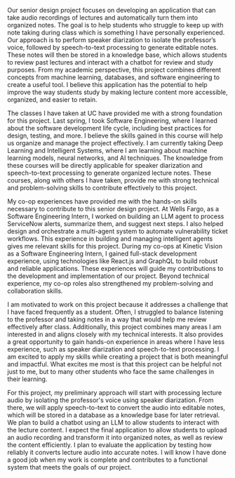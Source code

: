 Our senior design project focuses on developing an application that can take audio recordings of lectures and automatically turn them into organized notes. The goal is to help students who struggle to keep up with note taking during class which is something I have personally experienced. Our approach is to perform speaker diarization to isolate the professor’s voice, followed by speech-to-text processing to generate editable notes. These notes will then be stored in a knowledge base, which allows students to review past lectures and interact with a chatbot for review and study purposes. From my academic perspective, this project combines different concepts from machine learning, databases, and software engineering to create a useful tool. I believe this application has the potential to help improve the way students study by making lecture content more accessible, organized, and easier to retain.

The classes I have taken at UC have provided me with a strong foundation for this project. Last spring, I took Software Engineering, where I learned about the software development life cycle, including best practices for design, testing, and more. I believe the skills gained in this course will help us organize and manage the project effectively. I am currently taking Deep Learning and Intelligent Systems, where I am learning about machine learning models, neural networks, and AI techniques. The knowledge from these courses will be directly applicable for speaker diarization and speech-to-text processing to generate organized lecture notes. These courses, along with others I have taken, provide me with strong technical and problem-solving skills to contribute effectively to this project.

My co-op experiences have provided me with the hands-on skills necessary to contribute to this senior design project. At Wells Fargo, as a Software Engineering Intern, I worked on building an LLM agent to process ServiceNow alerts, summarize them, and suggest next steps. I also helped design and orchestrate a multi-agent system to automate vulnerability ticket workflows. This experience in building and managing intelligent agents gives me relevant skills for this project. During my co-ops at Kinetic Vision as a Software Engineering Intern, I gained full-stack development experience, using technologies like React.js and GraphQL to build robust and reliable applications. These experiences will guide my contributions to the development and implementation of our project. Beyond technical experience, my co-op roles also strengthened my problem-solving and collaboration skills.

I am motivated to work on this project because it addresses a challenge that I have faced frequently as a student. Often, I struggled to balance listening to the professor and taking notes in a way that would help me review effectively after class. Additionally, this project combines many areas I am interested in and aligns closely with my technical interests. It also provides a great opportunity to gain hands-on experience in areas where I have less experience, such as speaker diarization and speech-to-text processing. I am excited to apply my skills while creating a project that is both meaningful and impactful. What excites me most is that this project can be helpful not just to me, but to many other students who face the same challenges in their learning.

For this project, my preliminary approach will start with processing lecture audio by isolating the professor's voice using speaker diarization. From there, we will apply speech-to-text to convert the audio into editable notes, which will be stored in a database as a knowledge base for later retrieval. We plan to build a chatbot using an LLM to allow students to interact with the lecture content. I expect the final application to allow students to upload an audio recording and transform it into organized notes, as well as review the content efficiently. I plan to evaluate the application by testing how reliably it converts lecture audio into accurate notes. I will know I have done a good job when my work is complete and contributes to a functional system that meets the goals of our project.